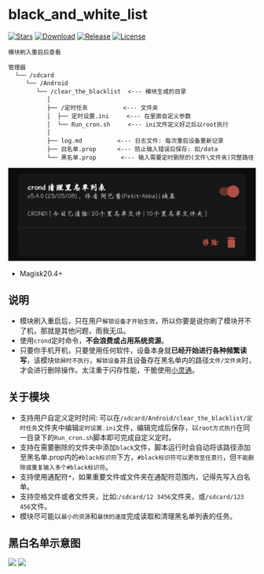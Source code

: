 # black_and_white_list
[![Stars](https://img.shields.io/github/stars/Petit-Abba/black_and_white_list?label=stars)](https://github.com/Petit-Abba)
[![Download](https://img.shields.io/github/downloads/Petit-Abba/black_and_white_list/total)](https://github.com/Petit-Abba/black_and_white_list/releases)
[![Release](https://img.shields.io/github/v/release/Petit-Abba/black_and_white_list?label=release)](https://github.com/Petit-Abba/black_and_white_list/releases/latest)
[![License](https://img.shields.io/github/license/Petit-Abba/black_and_white_list?label=License)](https://choosealicense.com/licenses/gpl-3.0)

`模块刷入重启后查看`
```
管理器
  └── /sdcard
     └── /Android
        └── /clear_the_blacklist  <--- 模块生成的目录
           │
           ├── /定时任务          <--- 文件夹
           │  ├── 定时设置.ini     <--- 在里面自定义参数
           │  └── Run_cron.sh     <--- ini文件定义好之后以root执行
           │
           ├── log.md          <--- 日志文件: 每次重启设备重新记录
           ├── 白名单.prop      <--- 防止输入错误后保存: 如/data
           └── 黑名单.prop       <--- 输入需要定时删除的(文件\文件夹)完整路径
```
![](https://github.com/Petit-Abba/black_and_white_list/blob/d1c84b93da671f5c14ad8e3c09d6bf7e78536704/A/Picture/3.jpg)
- Magisk20.4+

## 说明
- 模块刷入重启后，只在用户`解锁设备才开始生效`，所以你要是说你刷了模块开不了机，那就是其他问题，雨我无瓜。
- 使用`crond`定时命令，**不会浪费或占用系统资源**。
- 只要你手机开机，只要使用任何软件，设备本身就**已经开始进行各种频繁读写**，该模块`锁屏时不执行`，`解锁设备`并且设备存在黑名单内的路径`文件/文件夹`时，才会进行删除操作。太注重于闪存性能，干脆使用[小灵通](https://baike.baidu.com/item/%E5%B0%8F%E7%81%B5%E9%80%9A/94341?ivk_sa=1024630g)。

## 关于模块
- 支持用户自定义定时时间: 可以在`/sdcard/Android/clear_the_blacklist/定时任务`文件夹中编辑`定时设置.ini`文件，编辑完成后保存，以`root方式执行`在同一目录下的`Run_cron.sh`脚本即可完成自定义定时。
- 支持在需要删除的文件夹中添加`black`文件，脚本运行时会自动将该路径添加至黑名单.prop内的`#black标识符`下方，`#black标识符可以更改至任意行`，但`不能删除或重复输入多个#black标识符`。
- 支持使用通配符`*`，如果重要文件或文件夹在通配符范围内，记得先写入白名单。
- 支持空格文件或者文件夹，比如:`/sdcard/12 3456`文件夹，或`/sdcard/123 456`文件。
- 模块尽可能以`最小的资源`和`最快的速度`完成读取和清理黑名单列表的任务。

## 黑白名单示意图
![](https://github.com/Petit-Abba/black_and_white_list/blob/663b05b4ffba84ee633a6fda6e0ed5040def2ddd/A/Picture/1.jpg)
![](https://github.com/Petit-Abba/black_and_white_list/blob/663b05b4ffba84ee633a6fda6e0ed5040def2ddd/A/Picture/2.jpg)
